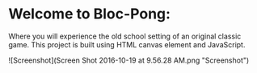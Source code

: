 # Welcome to Bloc-Pong:

Where you will experience the old school setting of an original classic game. 
This project is built using HTML canvas element and JavaScript. 
<br/>

![Screenshot](Screen Shot 2016-10-19 at 9.56.28 AM.png "Screenshot")
